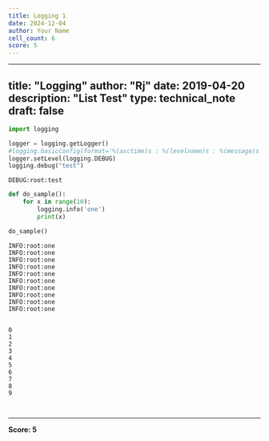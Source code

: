 ```yaml
---
title: Logging 1
date: 2024-12-04
author: Your Name
cell_count: 6
score: 5
---
```


---
title: "Logging"
author: "Rj"
date: 2019-04-20
description: "List Test"
type: technical_note
draft: false
---

```python
import logging

logger = logging.getLogger()
#logging.basicConfig(format='%(asctime)s : %(levelname)s : %(message)s', level=logging.INFO)
logger.setLevel(logging.DEBUG)
logging.debug("test")
```

    DEBUG:root:test



```python
def do_sample():
    for x in range(10):
        logging.info('one')
        print(x)
```


```python
do_sample()
```

    INFO:root:one
    INFO:root:one
    INFO:root:one
    INFO:root:one
    INFO:root:one
    INFO:root:one
    INFO:root:one
    INFO:root:one
    INFO:root:one
    INFO:root:one


    0
    1
    2
    3
    4
    5
    6
    7
    8
    9



```python

```


```python

```


---
**Score: 5**